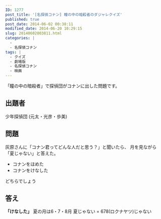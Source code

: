 ```yaml
---
ID: 1277
post_title: '[名探偵コナン] 瞳の中の暗殺者のダジャレクイズ'
published: true
post_date: 2014-06-02 00:38:11
modified_date: 2014-06-20 10:29:15
slug: 20140602003811.html
categories: |
  -
  - 名探偵コナン
tags: |
  - クイズ
  - 劇場版
  - 名探偵コナン
  - 映画
---
```

「瞳の中の暗殺者」で探偵団がコナンに出した問題です。
<!--more-->
<h2>出題者</h2>
少年探偵団 (元太・光彦・歩美)

<h2>問題</h2>
灰原さんに「コナン君ってどんな人だと思う？」と聞いたら、 月を見ながら「夏じゃない」と答えた。
<ul>
<li>コナンをほめた</li>
<li>コナンをけなした</li>
</ul>
どちらでしょう

<h2>答え</h2>
<strong>「けなした」</strong>
夏の月は6・7・8月
夏じゃない = 678(ロクナヤツ)じゃない